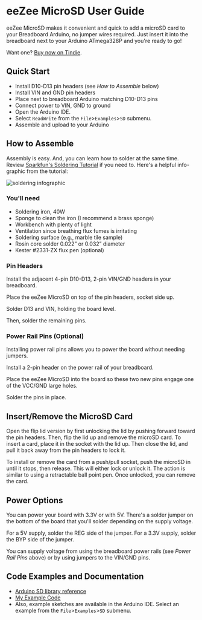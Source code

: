 # eeZee MicroSD User Guide

eeZee MicroSD makes it convenient and quick to add a microSD card to your Breadboard Arduino, no jumper wires required. Just insert it into the breadboard next to your Arduino ATmega328P and you're ready to go!

Want one? [Buy now on Tindie](https://www.tindie.com/products/edit/eezee-microsd-breakout-4/).

## Quick Start

 * Install D10-D13 pin headers (see *How to Assemble* below)
 * Install VIN and GND pin headers
 * Place next to breadboard Arduino matching D10-D13 pins
 * Connect power to VIN, GND to ground
 * Open the Arduino IDE.
 * Select ```ReadWrite``` from the ```File```>```Examples```>```SD``` submenu.
 * Assemble and upload to your Arduino

## How to Assemble

Assembly is easy. And, you can learn how to solder at the same time. Review [Sparkfun's Soldering Tutorial](https://learn.sparkfun.com/tutorials/how-to-solder---through-hole-soldering) if you need to. Here's a helpful info-graphic from the tutorial:

![soldering infographic](https://cdn.sparkfun.com/assets/c/d/a/a/9/523b1189757b7fb36e8b456b.jpg)

### You'll need
 * Soldering iron, 40W
 * Sponge to clean the iron (I recommend a brass sponge)
 * Workbench with plenty of light
 * Ventilation since breathing flux fumes is irritating
 * Soldering surface (e.g., marble tile sample)
 * Rosin core solder 0.022” or 0.032” diameter
 * Kester #2331-ZX flux pen (optional)

### Pin Headers

Install the adjacent 4-pin D10-D13, 2-pin VIN/GND headers in your breadboard.

Place the eeZee MicroSD on top of the pin headers, socket side up.

Solder D13 and VIN, holding the board level.

Then, solder the remaining pins.

### Power Rail Pins (Optional)
Installing power rail pins allows you to power the board without needing jumpers.

Install a 2-pin header on the power rail of your breadboard.

Place the eeZee MicroSD into the board so these two new pins engage one of the VCC/GND large holes.

Solder the pins in place.

## Insert/Remove the MicroSD Card

Open the flip lid version by first unlocking the lid by pushing forward toward the pin headers. Then, flip the lid up and remove the microSD card. To insert a card, place it in the socket with the lid up. Then close the lid, and pull it back away from the pin headers to lock it.

To install or remove the card from a push/pull socket, push the microSD in until it stops, then release. This will either lock or unlock it. The action is similar to using a retractable ball point pen. Once unlocked, you can remove the card.

## Power Options
You can power your board with 3.3V or with 5V. There's a solder jumper on the bottom of the board that you'll solder depending on the supply voltage.

For a 5V supply, solder the REG side of the jumper. For a 3.3V supply, solder the BYP side of the jumper.

You can supply voltage from using the breadboard power rails (see *Power Rail Pins* above) or by using jumpers to the VIN/GND pins.

## Code Examples and Documentation
* [Arduino SD library reference](https://www.arduino.cc/en/Reference/SD)
* [My Example Code](https://github.com/shimniok/eeZeeMicroSD/tree/master/examples)
* Also, example sketches are available in the Arduino IDE. Select an example from the ```File```>```Examples```>```SD``` submenu.
